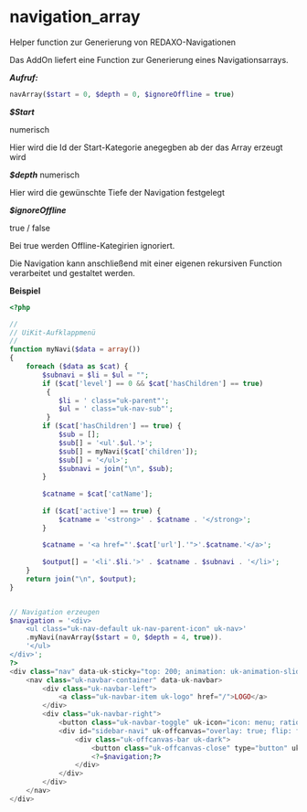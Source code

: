 # navigation_array
Helper function zur Generierung von REDAXO-Navigationen

Das AddOn liefert eine Function zur Generierung eines Navigationsarrays. 

***Aufruf:***
```php
navArray($start = 0, $depth = 0, $ignoreOffline = true)
```

***$Start***

numerisch

Hier wird die Id der Start-Kategorie anegegben ab der das Array erzeugt wird

***$depth***
numerisch

Hier wird die gewünschte Tiefe der Navigation festgelegt

***$ignoreOffline***

true / false

Bei true werden Offline-Kategirien ignoriert. 

Die Navigation kann anschließend mit einer eigenen rekursiven Function verarbeitet und gestaltet werden. 

**Beispiel**

```php
<?php

//
// UiKit-Aufklappmenü
//
function myNavi($data = array())
{
    foreach ($data as $cat) {
        $subnavi = $li = $ul = "";
        if ($cat['level'] == 0 && $cat['hasChildren'] == true)
         {
            $li = ' class="uk-parent"';
            $ul = ' class="uk-nav-sub"';
         }
        if ($cat['hasChildren'] == true) {
            $sub = [];
            $sub[] = '<ul'.$ul.'>';
            $sub[] = myNavi($cat['children']);
            $sub[] = '</ul>';
            $subnavi = join("\n", $sub);
        }
        
        $catname = $cat['catName'];
        
        if ($cat['active'] == true) {
            $catname = '<strong>' . $catname . '</strong>';
        }
        
        $catname = '<a href="'.$cat['url'].'">'.$catname.'</a>';
       
        $output[] = '<li'.$li.'>' . $catname . $subnavi . '</li>';
    }
    return join("\n", $output);
}


// Navigation erzeugen
$navigation = '<div>
    <ul class="uk-nav-default uk-nav-parent-icon" uk-nav>'
    .myNavi(navArray($start = 0, $depth = 4, true)).
    '</ul>
</div>';
?>
<div class="nav" data-uk-sticky="top: 200; animation: uk-animation-slide-top">
    <nav class="uk-navbar-container" data-uk-navbar>
        <div class="uk-navbar-left">
            <a class="uk-navbar-item uk-logo" href="/">LOGO</a>
        </div>
        <div class="uk-navbar-right">
            <button class="uk-navbar-toggle" uk-icon="icon: menu; ratio: 2" type="button" uk-toggle="target: #sidebar-navi"></button>
            <div id="sidebar-navi" uk-offcanvas="overlay: true; flip: false;">
                <div class="uk-offcanvas-bar uk-dark">
                    <button class="uk-offcanvas-close" type="button" uk-close></button>
                    <?=$navigation;?>
                </div>
            </div>
        </div>
    </nav>
</div>
```

